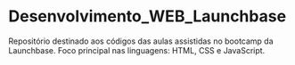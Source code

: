 # Desenvolvimento_WEB_Launchbase

Repositório destinado aos códigos das aulas assistidas no bootcamp da Launchbase.
Foco principal nas linguagens: HTML, CSS e JavaScript.
